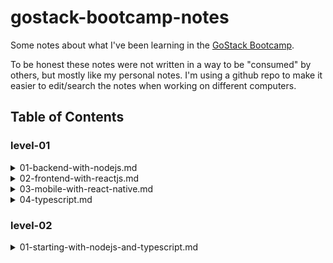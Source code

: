 # gostack-bootcamp-notes

Some notes about what I've been learning in the [GoStack Bootcamp](https://rocketseat.com.br/gostack).

To be honest these notes were not written in a way to be "consumed" by others, but mostly like my personal notes. I'm using a github repo to make it easier to edit/search the notes when working on different computers.

## Table of Contents


### level-01
<details><summary>01-backend-with-nodejs.md</summary><br>

- [Back-end With NodeJS](level-01/01-backend-with-nodejs.md)
    - [Node.js](level-01/01-backend-with-nodejs.md#nodejs)
    - [frameworks](level-01/01-backend-with-nodejs.md#frameworks)
    - [REST APIs](level-01/01-backend-with-nodejs.md#rest-apis)
    - [basic structure of a HTTP request](level-01/01-backend-with-nodejs.md#basic-structure-of-a-http-request)
    - [HTTP Codes](level-01/01-backend-with-nodejs.md#http-codes)
    - [ExpressJS](level-01/01-backend-with-nodejs.md#expressjs)
        - [getting HTTP data from `request`](level-01/01-backend-with-nodejs.md#getting-http-data-from-request)
            - [route parameter](level-01/01-backend-with-nodejs.md#route-parameter)
            - [query params](level-01/01-backend-with-nodejs.md#query-params)
            - [body properties](level-01/01-backend-with-nodejs.md#body-properties)
    - [nodemon](level-01/01-backend-with-nodejs.md#nodemon)
    - [CRUD](level-01/01-backend-with-nodejs.md#crud)
    - [middleware](level-01/01-backend-with-nodejs.md#middleware)
    - [CORS](level-01/01-backend-with-nodejs.md#cors)

</details>


<details><summary>02-frontend-with-reactjs.md</summary><br>

- [Front-end With ReactJS](level-01/02-frontend-with-reactjs.md)
    - [Concepts](level-01/02-frontend-with-reactjs.md#concepts)
        - [Declarative vs Imperative programming](level-01/02-frontend-with-reactjs.md#declarative-vs-imperative-programming)
        - [babel / webpack](level-01/02-frontend-with-reactjs.md#babel--webpack)
    - [Starting A React Project From Scratch](level-01/02-frontend-with-reactjs.md#starting-a-react-project-from-scratch)
        - [Configuring babel](level-01/02-frontend-with-reactjs.md#configuring-babel)
        - [Configuring webpack](level-01/02-frontend-with-reactjs.md#configuring-webpack)
        - [Source files](level-01/02-frontend-with-reactjs.md#source-files)
    - [Properties](level-01/02-frontend-with-reactjs.md#properties)
    - [State and Immutability](level-01/02-frontend-with-reactjs.md#state-and-immutability)
    - [Importing CSS and Images](level-01/02-frontend-with-reactjs.md#importing-css-and-images)
    - [`useEffect()`](level-01/02-frontend-with-reactjs.md#useeffect)

</details>


<details><summary>03-mobile-with-react-native.md</summary><br>

- [Mobile With Reach Native](level-01/03-mobile-with-react-native.md)
    - [Concepts](level-01/03-mobile-with-react-native.md#concepts)
    - [Syntax](level-01/03-mobile-with-react-native.md#syntax)
    - [Expo](level-01/03-mobile-with-react-native.md#expo)
    - [React Native Development Environment](level-01/03-mobile-with-react-native.md#react-native-development-environment)
    - [Starting a New Project](level-01/03-mobile-with-react-native.md#starting-a-new-project)
    - [Snippets](level-01/03-mobile-with-react-native.md#snippets)
        - [Hello World](level-01/03-mobile-with-react-native.md#hello-world)
        - [Example of `FlatList`](level-01/03-mobile-with-react-native.md#example-of-flatlist)

</details>


<details><summary>04-typescript.md</summary><br>

- [TypeScript](level-01/04-typescript.md)
    - [Why TypeScript?](level-01/04-typescript.md#why-typescript)
    - [Starting a TypeScript project](level-01/04-typescript.md#starting-a-typescript-project)
    - [Interface Examples](level-01/04-typescript.md#interface-examples)

</details>



### level-02
<details><summary>01-starting-with-nodejs-and-typescript.md</summary><br>

- [Starting With NodeJS and TypeScript](level-02/01-starting-with-nodejs-and-typescript.md)
    - [GoBarber layout](level-02/01-starting-with-nodejs-and-typescript.md#gobarber-layout)
    - [Project Structure](level-02/01-starting-with-nodejs-and-typescript.md#project-structure)
    - [EditorConfig, ESLint and Prettier](level-02/01-starting-with-nodejs-and-typescript.md#editorconfig-eslint-and-prettier)
        - [EditorConfig](level-02/01-starting-with-nodejs-and-typescript.md#editorconfig)
        - [ESLint](level-02/01-starting-with-nodejs-and-typescript.md#eslint)
            - [Node](level-02/01-starting-with-nodejs-and-typescript.md#node)
            - [ReactJS](level-02/01-starting-with-nodejs-and-typescript.md#reactjs)
            - [React Native](level-02/01-starting-with-nodejs-and-typescript.md#react-native)
        - [Prettier](level-02/01-starting-with-nodejs-and-typescript.md#prettier)
            - [Solving conflicts between ESLint and Prettier.](level-02/01-starting-with-nodejs-and-typescript.md#solving-conflicts-between-eslint-and-prettier)
    - [Debugging in VS Code](level-02/01-starting-with-nodejs-and-typescript.md#debugging-in-vs-code)
    - [Appointments](level-02/01-starting-with-nodejs-and-typescript.md#appointments)
    - [Validating Dates](level-02/01-starting-with-nodejs-and-typescript.md#validating-dates)
    - [Appointment Model](level-02/01-starting-with-nodejs-and-typescript.md#appointment-model)

</details>


